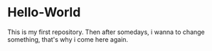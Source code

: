 # Hello-World
This is my first repository.
Then after somedays, i wanna to change something, that's why i come here again.
